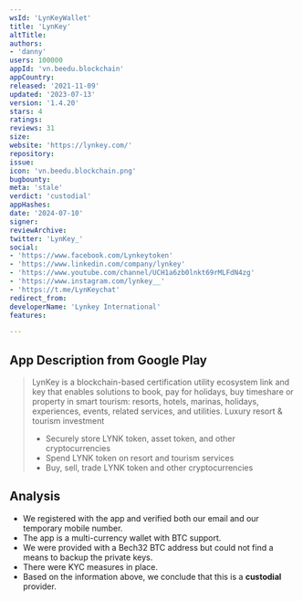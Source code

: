 ```yaml
---
wsId: 'LynKeyWallet'
title: 'LynKey'
altTitle: 
authors:
- 'danny'
users: 100000
appId: 'vn.beedu.blockchain'
appCountry: 
released: '2021-11-09'
updated: '2023-07-13'
version: '1.4.20'
stars: 4
ratings: 
reviews: 31
size: 
website: 'https://lynkey.com/'
repository: 
issue: 
icon: 'vn.beedu.blockchain.png'
bugbounty: 
meta: 'stale'
verdict: 'custodial'
appHashes: 
date: '2024-07-10'
signer: 
reviewArchive: 
twitter: 'LynKey_'
social:
- 'https://www.facebook.com/Lynkeytoken'
- 'https://www.linkedin.com/company/lynkey'
- 'https://www.youtube.com/channel/UCH1a6zb0lnkt69rMLFdN4zg'
- 'https://www.instagram.com/lynkey__'
- 'https://t.me/LynKeychat'
redirect_from: 
developerName: 'Lynkey International'
features: 

---
```


## App Description from Google Play

> LynKey is a blockchain-based certification utility ecosystem link and key that enables solutions to book, pay for holidays, buy timeshare or property in smart tourism: resorts, hotels, marinas, holidays, experiences, events, related services, and utilities.
Luxury resort & tourism investment
> - Securely store LYNK token, asset token, and other cryptocurrencies
> - Spend LYNK token on resort and tourism services
> - Buy, sell, trade LYNK token and other cryptocurrencies

## Analysis

- We registered with the app and verified both our email and our temporary mobile number.
- The app is a multi-currency wallet with BTC support.
- We were provided with a Bech32 BTC address but could not find a means to backup the private keys.
- There were KYC measures in place.
- Based on the information above, we conclude that this is a **custodial** provider.

